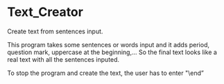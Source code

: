 # Text_Creator
Create text from sentences input.

This program takes some sentences or words input and it adds period, question mark, uppercase at the beginning,... So the final text looks like a real text with all the sentences inputed.

To stop the program and create the text, the user has to enter "\end”
